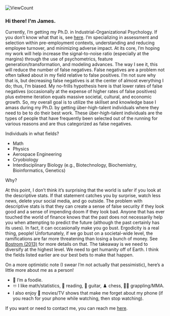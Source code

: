 ![ViewCount](https://views.whatilearened.today/views/github/JamesPerrotta/JamesPerrotta.svg?cache=remove)

### Hi there! I'm James.

Currently, I’m getting my Ph.D. in Industrial-Organizational Psychology. If you don’t know what that is, see [here](https://www.apa.org/ed/graduate/specialize/industrial). I’m specializing in assessment and selection within pre-employment contexts, understanding and reducing employee turnover, and minimizing adverse impact. At its core, I’m hoping my work will help increase the signal-to-noise ratio (especially at the margins) through the use of psychometrics, feature generation/transformation, and modeling advances. The way I see it, this will reduce the number of false negatives. False negatives are a problem not often talked about in my field relative to false positives. I’m not sure why that is, but decreasing false negatives is at the center of almost everything I do; thus, I’m biased. My no-frills hypothesis here is that lower rates of false negatives (occasionally at the expense of higher rates of false positives) plus extreme iteration equals massive societal, cultural, and economic growth. So, my overall goal is to utilize the skillset and knowledge base I amass during my Ph.D. by getting über-high-talent individuals where they need to be to do their best work. These über-high-talent individuals are the types of people that have frequently been selected out of the running for various reasons and are thus categorized as false negatives.

Individuals in what fields?
- Math
- Physics
- Aerospace Engineering
- Cryobiology
- Interdisciplinary Biology (e.g., Biotechnology, Biochemistry, Bioinformatics, Genetics)

Why?

At this point, I don’t think it’s surprising that the world is safer if you look at the descriptive stats. If that statement catches you by surprise, watch less news, delete your social media, and go outside. The problem with descriptive stats is that they can create a sense of false security if they look good and a sense of impending doom if they look bad. Anyone that has ever touched the world of finance knows that the past does not necessarily help you when attempting to predict the future (although the past certainly has its uses). In fact, it can occasionally make you go bust. Ergodicity is a real thing, people! Unfortunately, if we go bust on a societal-wide level, the ramifications are far more threatening than losing a bunch of money. See [Bostrom (2013)](https://existential-risk.org/concept.pdf) for more details on that. The takeaway is we need to diversify at the highest level. We need to get humanity off of Earth. I think the fields listed earlier are our best bets to make that happen.

On a more optimistic note (I swear I’m not actually that pessimistic), here’s a little more about me as a person!

- 🥘 I’m a foodie. 
- ♾️ I like math/statistics, 📖 reading, 🎸 guitar, ♟️ chess, 🤼‍♂️ grappling/MMA.
- I also enjoy 🎥 movies/TV shows that make me forget about my phone (if you reach for your phone while watching, then stop watching). 

If you want or need to contact me, you can reach me [here](mailto:jamesaperrotta@gmail.com).

<!---
JamesPerrotta/JamesPerrotta is a ✨ special ✨ repository because its `README.md` (this file) appears on your GitHub profile.
You can click the Preview link to take a look at your changes.
--->
